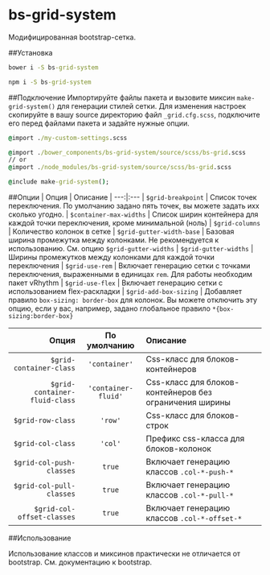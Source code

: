 # bs-grid-system
Модифицированная bootstrap-сетка.

##Установка
```cmd
bower i -S bs-grid-system

npm i -S bs-grid-system
```

##Подключение
Импортируйте файлы пакета и вызовите миксин `make-grid-system()` для генерации стилей сетки.
Для изменения настроек скопируйте в вашу source директорию файл `_grid.cfg.scss`, подключите его перед файлами пакета
и задайте нужные опции.
```cmd
@import ./my-custom-settings.scss

@import ./bower_components/bs-grid-system/source/scss/bs-grid.scss
// or
@import ./node_modules/bs-grid-system/source/scss/bs-grid.scss

@include make-grid-system();
```

##Опции
| Опция           | Описание
| ---:|:---
| `$grid-breakpoint`        | Список точек переключения. По умолчанию задано пять точек, вы можете задать ихх сколько угодно.
| `$container-max-widths`   | Список ширин контейнера для каждой точки переключения, кроме минимальной (ноль)
| `$grid-columns`           | Количество колонок в сетке
| `$grid-gutter-width-base` | Базовая ширина промежутка между колонками. Не рекомендуется к использованию. См. опцию `$grid-gutter-widths`
| `$grid-gutter-widths`     | Ширины промежутков между колонками для каждой точки переключения
| `$grid-use-rem`           | Включает генерацию сетки с точками переключения, выраженными в единицах `rem`. Для работы необходим пакет vRhythm
| `$grid-use-flex`          | Включает генерацию сетки с использованием flex-раскладки
| `$grid-add-box-sizing`    | Добавляет правило `box-sizing: border-box` для колонок. Вы можете отключить эту опцию, если у вас, например, задано глобальное правило `*{box-sizing:border-box}`

| Опция                         | По умолчанию        | Описание
| ---:|:---:|:---
| `$grid-container-class`       | `'container'`       | Css-класс для блоков-контейнеров
| `$grid-container-fluid-class` | `'container-fluid'` | Css-класс для блоков-контейнеров без ограничения ширины
| `$grid-row-class`             | `'row'`             | Css-класс для блоков-строк
| `$grid-col-class`             | `'col'`             | Префикс css-класса для блоков-колонок
| `$grid-col-push-classes`      | `true`              | Включает генерацию классов `.col-*-push-*`
| `$grid-col-pull-classes`      | `true`              | Включает генерацию классов `.col-*-pull-*`
| `$grid-col-offset-classes`    | `true`              | Включает генерацию классов `.col-*-offset-*`

##Использование

Использование классов и миксинов практически не отличается от bootstrap. См. документацию к bootstrap.
